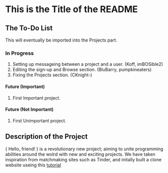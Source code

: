 # This is the Title of the README


## The To-Do List

This will eventually be imported into the Projects part.


### In Progress

1. Setting up messageing between a project and a user. (Koff, imBOSible2)
2. Editing the sign-up and Browse section. (BluBarry, pumpkineaters)
3. Fixing the Projects section. (CKnight-)


#### Future (Important) 
1. First Important project.

#### Future (Not Important)
1. First Unimportant project.





## Description of the Project

{ Hello, friend! } is a revolutionary new project; aiming to unite programming abilities around the wolrd with new and exciting projects. We have taken inspiration from matchmaking sites such as Tinder, and initally built a clone website useing this [tutorial](https://www.youtube.com/watch?v=P5gAaZq-sPs&list=PLtZ8UuFjvnDfqEJ4EQytX4x3Uxwb7i7F7)
